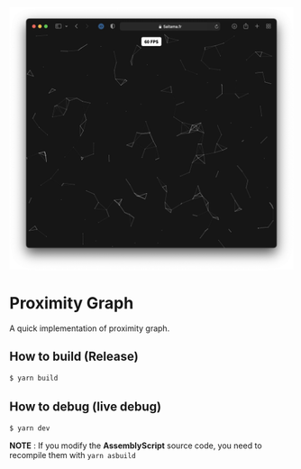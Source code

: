 ![](sc.png)
# Proximity Graph
A quick implementation of proximity graph.

## How to build (Release)
```zsh
$ yarn build
```

## How to debug (live debug)
```zsh
$ yarn dev
```
**NOTE** : If you modify the **AssemblyScript** source code, you need to recompile them with `yarn asbuild`